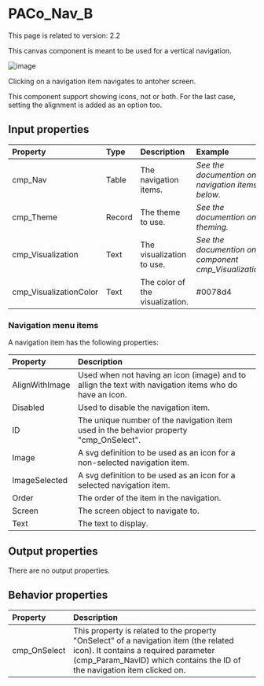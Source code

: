 # PACo_Nav_B

This page is related to version: 2.2

This canvas component is meant to be used for a vertical navigation.

![image](https://user-images.githubusercontent.com/35654198/235980799-970ab7a7-b4e5-4b4f-9270-fdead5e0ad97.png)

Clicking on a navigation item navigates to antoher screen.

This component support showing icons, not or both. For the last case, setting the alignment is added as an option too.

## **Input properties**

| Property | Type | Description | Example |
| :--- | :--- | :--- | :--- |
| cmp_Nav | Table | The navigation items. | *See the documention on navigation items below.* |
| cmp_Theme | Record | The theme to use. | *See the documention on theming.* |
| cmp_Visualization | Text | The visualization to use. | *See the documention on the component cmp_Visualization_A.* |
| cmp_VisualizationColor | Text | The color of the visualization. | #0078d4 |

### Navigation menu items
A navigation item has the following properties:

| Property | Description |
| :--- | :--- |
| AlignWithImage | Used when not having an icon (image) and to allign the text with navigation items who do have an icon. |
| Disabled | Used to disable the navigation item. |
| ID | The unique number of the navigation item used in the behavior property "cmp_OnSelect". |
| Image | A svg definition to be used as an icon for a non-selected navigation item. |
| ImageSelected | A svg definition to be used as an icon for a selected navigation item. |
| Order | The order of the item in the navigation. |
| Screen | The screen object to navigate to. |
| Text | The text to display. |

## **Output properties**

There are no output properties.

## **Behavior properties**

| Property | Description |
| :--- | :--- |
| cmp_OnSelect | This property is related to the property "OnSelect" of a navigation item (the related icon). It contains a required parameter (cmp_Param_NavID) which contains the ID of the navigation item clicked on. |
